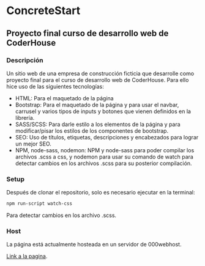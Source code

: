 ConcreteStart
================================================
Proyecto final curso de desarrollo web de CoderHouse
---------------------------------------------------


### Descripción

Un sitio web de una empresa de construcción ficticia que desarrolle como proyecto final para el curso de desarrollo web de CoderHouse.
Para ello hice uso de las siguientes tecnologías:
  - HTML: Para el maquetado de la página
  - Bootstrap: Para el maquetado de la página y para usar el navbar, carrusel y varios tipos de inputs y botones que vienen definidos en la librería.
  - SASS/SCSS: Para darle estilo a los elementos de la página y para modificar/pisar los estilos de los componentes de bootstrap.
  - SEO: Uso de títulos, etiquetas, descripciones y encabezados para lograr un mejor SEO.
  - NPM, node-sass, nodemon: NPM y node-sass para poder compilar los archivos .scss a css, y nodemon para usar su comando de watch para detectar cambios en los archivos .scss para su posterior compilación.

### Setup

Después de clonar el repositorio, solo es necesario ejecutar en la terminal:
``` bash
npm run-script watch-css
```
Para detectar cambios en los archivo .scss.

### Host

La página está actualmente hosteada en un servidor de 000webhost.

[Link a la pagina](https://concretestart.000webhostapp.com/).

